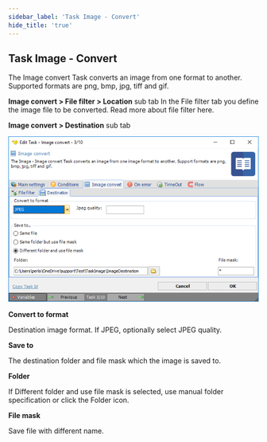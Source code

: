```yaml
---
sidebar_label: 'Task Image - Convert'
hide_title: 'true'
---
```


## Task Image - Convert

The Image convert Task converts an image from one format to another. Supported formats are png, bmp, jpg, tiff and gif.
 
**Image convert > File filter > Location** sub tab
In the File filter tab you define the image file to be converted. Read more about file filter here.
 
**Image convert > Destination** sub tab

![](../../../static/img/taskimageconvertdestination.png)

**Convert to format**

Destination image format. If JPEG, optionally select JPEG quality.
 
**Save to**

The destination folder and file mask which the image is saved to.
 
**Folder**

If Different folder and use file mask is selected, use manual folder specification or click the Folder icon.
 
**File mask**

Save file with different name.

